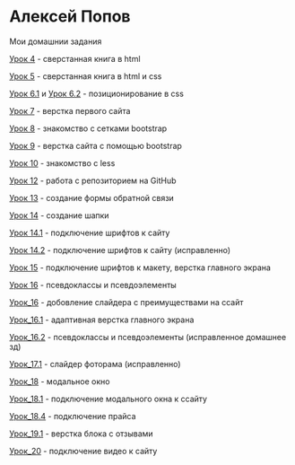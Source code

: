 # Алексей Попов
Мои домашнии задания

[Урок 4](https://alekseypopow.github.io/lesson_4/ "Описание") - сверстанная книга в html

[Урок 5](https://alekseypopow.github.io/lesson_5/ "Описание") - сверстанная книга в html и css 

[Урок 6.1](https://alekseypopow.github.io/lesson_6/project/ "Описание") и [Урок 6.2](https://alekseypopow.github.io/lesson_6/projekt-box/ "Описание") - позиционирование в css 

[Урок 7](https://alekseypopow.github.io/lesson_7/ "Описание") - верстка первого сайта 

[Урок 8](https://alekseypopow.github.io/lesson_8/ "Описание") - знакомство с сетками  bootstrap

[Урок 9](https://alekseypopow.github.io/lesson_9/ "Описание") - верстка сайта с помощью bootstrap

[Урок 10](https://alekseypopow.github.io/lesson_10/ "Описание") - знакомство с less 

[Урок 12](https://github.com/alekseyPopow/alekseyPopow.github.io "Описание") - работа с репозиторием на GitHub

[Урок 13](https://alekseypopow.github.io/lesson_13/) - создание формы обратной связи

[Урок 14](https://alekseypopow.github.io/lesson_14/) - создание шапки

[Урок 14.1](https://alekseypopow.github.io/lesson_14.1/) - подключение шрифтов к сайту

[Урок 14.2](https://alekseypopow.github.io/lesson_14.2/) - подключение шрифтов к сайту (исправленно)

[Урок 15](https://alekseypopow.github.io/lesson_15/) - подключение шрифтов к макету, верстка главного экрана

[Урок 16](https://alekseypopow.github.io/lesson_16/) - псевдоклассы и псевдоэлементы

[Урок_16](https://alekseypopow.github.io/lesson_16/) - добовление слайдера с преимуществами на ссайт

[Урок_16.1](https://alekseypopow.github.io/lesson_16.1/) - адаптивная верстка главного экрана     

[Урок_16.2](https://alekseypopow.github.io/lesson_16.2/) - псевдоклассы и псевдоэлементы (исправленное домашнее зд)

[Урок_17.1](https://alekseypopow.github.io/lesson_17.1/) - слайдер фоторама (исправленно)

[Урок_18](https://alekseypopow.github.io/lesson_18/inrex.html) - модальное окно

[Урок_18.1](https://alekseypopow.github.io/lesson_18.1/) - подключение модального окна к ссайту

[Урок_18.4](https://alekseypopow.github.io/lesson_18.4/) - подключение прайса

[Урок_19.1](https://alekseypopow.github.io/lesson_19.1/) - верстка блока с отзывами 

[Урок_20](https://alekseypopow.github.io/lesson_20/) - подключение видео к сайту



